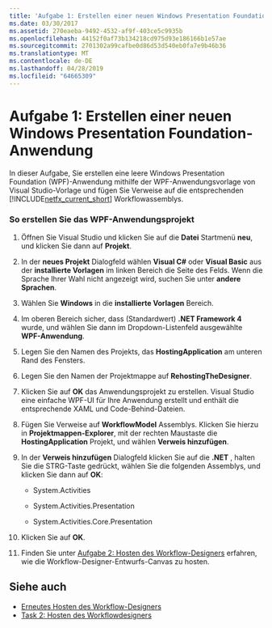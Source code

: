 ```yaml
---
title: 'Aufgabe 1: Erstellen einer neuen Windows Presentation Foundation-Anwendung'
ms.date: 03/30/2017
ms.assetid: 270eaeba-9492-4532-af9f-403ce5c9935b
ms.openlocfilehash: 44152f0af73b134218cd975d93e186166b1e57ae
ms.sourcegitcommit: 2701302a99cafbe0d86d53d540eb0fa7e9b46b36
ms.translationtype: MT
ms.contentlocale: de-DE
ms.lasthandoff: 04/28/2019
ms.locfileid: "64665309"
---
```

# <a name="task-1-create-a-new-windows-presentation-foundation-application"></a>Aufgabe 1: Erstellen einer neuen Windows Presentation Foundation-Anwendung
In dieser Aufgabe, Sie erstellen eine leere Windows Presentation Foundation (WPF)-Anwendung mithilfe der WPF-Anwendungsvorlage von Visual Studio-Vorlage und fügen Sie Verweise auf die entsprechenden [!INCLUDE[netfx_current_short](../../../includes/netfx-current-short-md.md)] Workflowassemblys.  
  
### <a name="to-create-the-wpf-application-project"></a>So erstellen Sie das WPF-Anwendungsprojekt  
  
1. Öffnen Sie Visual Studio und klicken Sie auf die **Datei** Startmenü **neu**, und klicken Sie dann auf **Projekt**.  
  
2. In der **neues Projekt** Dialogfeld wählen **Visual C#**  oder **Visual Basic** aus der **installierte Vorlagen** im linken Bereich die Seite des Felds. Wenn die Sprache Ihrer Wahl nicht angezeigt wird, suchen Sie unter **andere Sprachen**.  
  
3. Wählen Sie **Windows** in die **installierte Vorlagen** Bereich.  
  
4. Im oberen Bereich sicher, dass (Standardwert) **.NET Framework 4** wurde, und wählen Sie dann im Dropdown-Listenfeld ausgewählte **WPF-Anwendung**.  
  
5. Legen Sie den Namen des Projekts, das **HostingApplication** am unteren Rand des Fensters.  
  
6. Legen Sie den Namen der Projektmappe auf **RehostingTheDesigner**.  
  
7. Klicken Sie auf **OK** das Anwendungsprojekt zu erstellen. Visual Studio eine einfache WPF-UI für Ihre Anwendung erstellt und enthält die entsprechende XAML und Code-Behind-Dateien.  
  
8. Fügen Sie Verweise auf **WorkflowModel** Assemblys. Klicken Sie hierzu in **Projektmappen-Explorer**, mit der rechten Maustaste die **HostingApplication** Projekt, und wählen **Verweis hinzufügen**.  
  
9. In der **Verweis hinzufügen** Dialogfeld klicken Sie auf die **.NET** , halten Sie die STRG-Taste gedrückt, wählen Sie die folgenden Assemblys, und klicken Sie dann auf **OK**:  
  
    - System.Activities  
  
    - System.Activities.Presentation  
  
    - System.Activities.Core.Presentation  
  
10. Klicken Sie auf **OK**.  
  
11. Finden Sie unter [Aufgabe 2: Hosten des Workflow-Designers](task-2-host-the-workflow-designer.md) erfahren, wie die Workflow-Designer-Entwurfs-Canvas zu hosten.  
  
## <a name="see-also"></a>Siehe auch

- [Erneutes Hosten des Workflow-Designers](rehosting-the-workflow-designer.md)
- [Task 2: Hosten des Workflowdesigners](task-2-host-the-workflow-designer.md)
